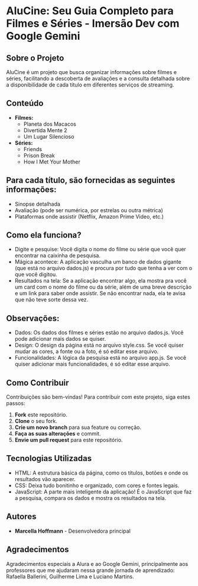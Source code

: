 # AluCine: Seu Guia Completo para Filmes e Séries - Imersão Dev com Google Gemini

## Sobre o Projeto
AluCine é um projeto que busca organizar informações sobre filmes e séries, facilitando a descoberta de avaliações e a consulta detalhada sobre a disponibilidade de cada título em diferentes serviços de streaming.

## Conteúdo
* **Filmes:**
  * Planeta dos Macacos
  * Divertida Mente 2
  * Um Lugar Silencioso
* **Séries:**
  * Friends
  * Prison Break
  * How I Met Your Mother

## Para cada título, são fornecidas as seguintes informações:
* Sinopse detalhada
* Avaliação (pode ser numérica, por estrelas ou outra métrica)
* Plataformas onde assistir (Netflix, Amazon Prime Video, etc.)

## Como ela funciona?
* Digite e pesquise: Você digita o nome do filme ou série que você quer encontrar na caixinha de pesquisa.
* Mágica acontece: A aplicação vasculha um banco de dados gigante (que está no arquivo dados.js) e procura por tudo que tenha a ver com o que você digitou.
* Resultados na tela: Se a aplicação encontrar algo, ela mostra pra você um card com o nome do filme ou da série, além de uma breve descrição e um link para saber onde assistir. Se não encontrar nada, ela te avisa que não teve sorte dessa vez.

## Observações:

* Dados: Os dados dos filmes e séries estão no arquivo dados.js. Você pode adicionar mais dados se quiser.
* Design: O design da página está no arquivo style.css. Se você quiser mudar as cores, a fonte ou a foto, é só editar esse arquivo.
* Funcionalidades: A lógica da pesquisa está no arquivo app.js. Se você quiser adicionar mais funcionalidades, é só editar esse arquivo.

## Como Contribuir
Contribuições são bem-vindas! Para contribuir com este projeto, siga estes passos:
1. **Fork** este repositório.
2. **Clone** o seu fork.
3. **Crie um novo branch** para sua feature ou correção.
4. **Faça as suas alterações** e commit.
5. **Envie um pull request** para este repositório.

## Tecnologias Utilizadas
* HTML: A estrutura básica da página, como os títulos, botões e onde os resultados vão aparecer.
* CSS: Deixa tudo bonitinho e organizado, com cores e fontes legais.
* JavaScript: A parte mais inteligente da aplicação! É o JavaScript que faz a pesquisa, compara os dados e mostra os resultados na tela.

## Autores
* **Marcella Hoffmann** - Desenvolvedora principal

## Agradecimentos
Agradecimentos especiais a Alura e ao Google Gemini, principalmente aos professores que me ajudaram nessa grande jornada de aprendizado: Rafaella Ballerini, Guilherme Lima e Luciano Martins.
